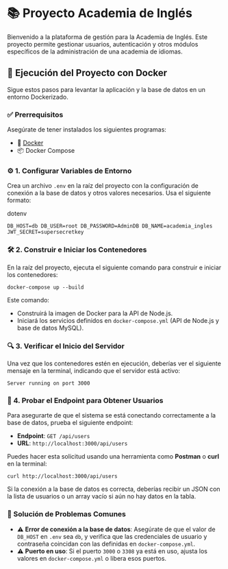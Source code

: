 # 📚 Proyecto Academia de Inglés

Bienvenido a la plataforma de gestión para la Academia de Inglés. Este proyecto permite gestionar usuarios, autenticación y otros módulos específicos de la administración de una academia de idiomas.

## 🚀 Ejecución del Proyecto con Docker

Sigue estos pasos para levantar la aplicación y la base de datos en un entorno Dockerizado.

### ✅ Prerrequisitos

Asegúrate de tener instalados los siguientes programas:

- 🐳 [Docker](https://www.docker.com/)
- 📦 Docker Compose

### ⚙️ 1. Configurar Variables de Entorno

Crea un archivo `.env` en la raíz del proyecto con la configuración de conexión a la base de datos y otros valores necesarios. Usa el siguiente formato:

dotenv

`DB_HOST=db
DB_USER=root
DB_PASSWORD=AdminDB
DB_NAME=academia_ingles
JWT_SECRET=supersecretkey`

### 🛠️ 2. Construir e Iniciar los Contenedores

En la raíz del proyecto, ejecuta el siguiente comando para construir e iniciar los contenedores:

`docker-compose up --build`

Este comando:

- Construirá la imagen de Docker para la API de Node.js.
- Iniciará los servicios definidos en `docker-compose.yml` (API de Node.js y base de datos MySQL).

### 🔍 3. Verificar el Inicio del Servidor

Una vez que los contenedores estén en ejecución, deberías ver el siguiente mensaje en la terminal, indicando que el servidor está activo:

`Server running on port 3000`

### 🔗 4. Probar el Endpoint para Obtener Usuarios

Para asegurarte de que el sistema se está conectando correctamente a la base de datos, prueba el siguiente endpoint:

- **Endpoint**: `GET /api/users`
- **URL**: `http://localhost:3000/api/users`

Puedes hacer esta solicitud usando una herramienta como **Postman** o **curl** en la terminal:

`curl http://localhost:3000/api/users`

Si la conexión a la base de datos es correcta, deberías recibir un JSON con la lista de usuarios o un array vacío si aún no hay datos en la tabla.

### 🐞 Solución de Problemas Comunes

- ⚠️ **Error de conexión a la base de datos**: Asegúrate de que el valor de `DB_HOST` en `.env` sea `db`, y verifica que las credenciales de usuario y contraseña coincidan con las definidas en `docker-compose.yml`.
- ⚠️ **Puerto en uso**: Si el puerto `3000` o `3308` ya está en uso, ajusta los valores en `docker-compose.yml` o libera esos puertos.
